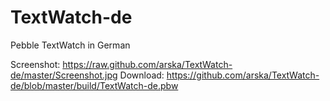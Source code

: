 TextWatch-de
============

Pebble TextWatch in German

Screenshot: https://raw.github.com/arska/TextWatch-de/master/Screenshot.jpg
Download: https://github.com/arska/TextWatch-de/blob/master/build/TextWatch-de.pbw
